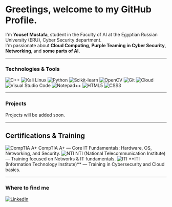 <h1>Greetings, welcome to my GitHub Profile.</h1>

<p>
I'm <b>Yousef Mustafa</b>, student in the Faculty of AI at the Egyptian Russian University (ERU), Cyber Security department.  
<br> I'm passionate about <b>Cloud Computing</b>, <b>Purple Teaming in Cyber Security</b>, <b>Networking</b>, and <b>some parts of AI.</b> </b>
</p>

---

<h3>Technologies & Tools</h3>
<p>
  <img alt="C++" src="https://img.shields.io/badge/-C++-00599C?style=for-the-badge&logo=c%2B%2B&logoColor=white" />
  <img alt="Kali Linux" src="https://img.shields.io/badge/-Kali%20Linux-557C94?style=for-the-badge&logo=kalilinux&logoColor=white" />

  <img alt="Python" src="https://img.shields.io/badge/-Python-3776AB?style=for-the-badge&logo=python&logoColor=white" />
  <img alt="Scikit-learn" src="https://img.shields.io/badge/-Scikit--learn-F7931E?style=for-the-badge&logo=scikit-learn&logoColor=white" />
  <img alt="OpenCV" src="https://img.shields.io/badge/-OpenCV-5C3EE8?style=for-the-badge&logo=opencv&logoColor=white" />

  <img alt="Git" src="https://img.shields.io/badge/-Git-F05032?style=for-the-badge&logo=git&logoColor=white" />
  <img alt="Cloud" src="https://img.shields.io/badge/-Cloud_Computing-4285F4?style=for-the-badge&logo=google-cloud&logoColor=white" />

<img alt="Visual Studio Code" src="https://img.shields.io/badge/-VS%20Code-0078D4?style=for-the-badge&logo=visual-studio-code&logoColor=white" />
<img alt="Notepad++" src="https://img.shields.io/badge/-Notepad++-90E59A?style=for-the-badge&logo=notepadplusplus&logoColor=black" />


  <img alt="HTML5" src="https://img.shields.io/badge/-HTML5-E34F26?style=for-the-badge&logo=html5&logoColor=white" />
  <img alt="CSS3" src="https://img.shields.io/badge/-CSS3-1572B6?style=for-the-badge&logo=css3&logoColor=white" />

</p>

---

<h3>Projects</h3>
<p>
Projects will be added soon.
</p>

---

## Certifications & Training

<img alt="CompTIA A+" src="https://img.shields.io/badge/CompTIA-A%2B-EA1F1F?style=for-the-badge&logo=comptia&logoColor=white" />  
  CompTIA A+ — Core IT Fundamentals: Hardware, OS, Networking, and Security.
<img alt="NTI" src="https://img.shields.io/badge/NTI-Training-lightgrey?style=for-the-badge" />  
  NTI (National Telecommunication Institute) — Training focused on Networks & IT fundamentals.
<img alt="ITI" src="https://img.shields.io/badge/ITI-Training-darkgrey?style=for-the-badge" />  
  **ITI (Information Technology Institute)** — Training in Cybersecurity and Cloud basics.


---

<h3>Where to find me</h3>
<p>
  <a href="https://eg.linkedin.com/in/yousef-saleh-876b3a1b7?trk=people-guest_people_search-card" target="_blank">
    <img alt="LinkedIn" src="https://img.shields.io/badge/LinkedIn-0A66C2?style=for-the-badge&logo=linkedin&logoColor=white" />
  </a>
</p>
